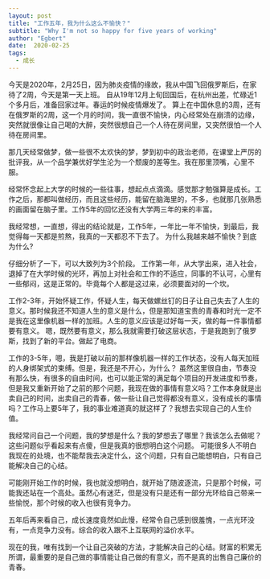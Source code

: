 ```yaml
---
layout: post
title: "工作五年，我为什么这么不愉快？"
subtitle: "Why I'm not so happy for five years of working"
author: "Egbert"
date:  2020-02-25
tags:
  - 成长
---
```



今天是2020年，2月25日，因为肺炎疫情的缘故，我从中国飞回俄罗斯后，在家待了2周，今天是第一天上班。
自从19年12月上旬回国后，在杭州出差，忙碌近1个多月后，准备回家过年。春运的时候疫情爆发了。
算上在中国休息的3周，还有在俄罗斯的2周，这一个月的时间，我一直很不愉快，内心经常处在崩溃的边缘，突然就很像让自己喝的大醉，突然很想自己一个人待在房间里，又突然很怕一个人待在房间里。

那几天经常做梦，做一些很不太欢快的梦，梦到初中的政治老师，在课堂上严厉的批评我，从一个品学兼优好学生沦为一个颓废的差等生。我在那里顶嘴，心里不服。

经常怀念起上大学的时候的一些往事，想起点点滴滴。感觉那才勉强算是成长。工作之后，那都叫做经历，而且这些经历，能留在脑海里的，不多，也就那几张熟悉的画面留在脑子里。工作5年的回忆还没有大学两三年的来的丰富。

我经常想，一直想，得出的结论就是，工作5年，一年比一年不愉快，到最后，我觉得每一天都是煎熬，我真的一天都忍不下去了。
为什么我越来越不愉快？到底为什么?

仔细分析了一下，可以大致列为3个阶段。
工作第一年，从大学出来，进入社会，退掉了在大学时候的光环，再加上对社会和工作的不适应，同事的不认可，心里有一些郁闷，这是正常的。毕竟每个人都是这过来，必须要面对的一个坎。

工作2-3年，开始怀疑工作，怀疑人生，每天做螺丝钉的日子让自己失去了人生的意义。那时候我还不知道人生的意义是什么，但是那知道宝贵的青春和时光一定不是我在这里像机器一样的加班。人生的意义应该是过好每一天，做的每一件事情都要有意义。
嗯，既然要有意义，那么我就需要打破这层状态，于是我跑到了俄罗斯，找到了新的平台。做起了电商。

工作的3-5年，嗯，我是打破以前的那样像机器一样的工作状态，没有人每天加班的人身绑架式的束缚。但是，我还是不开心，为什么？
虽然这里很自由，节奏没有那么快，有很多的自由时间，也可以能正常的满足每个项目的开发进度和节奏，但是我又重新开始了之前的那个问题，我现在做的事情有意义吗？工作本身就是出卖自己的时间，出卖自己的青春，做一些让自己觉得都没有意义，没有成长的事情吗？工作马上要5年了，我的事业难道真的就这样了？我想去实现自己的人生价值。

我经常问自己一个问题，我的梦想是什么？我的梦想去了哪里？我该怎么去做呢？
这些问题似乎看起来有点傻，但是我真的很想明白这个问题。
可能很多人不明白我现在的处境，也不能帮我去决定什么，这个问题，只有自己能想明白，只有自己能解决自己的心结。

可能刚开始工作的时候，我也就没想明白，就开始了随波逐流，只是那个时候，可能我还站在一个高处。虽然心有迷茫，但是没有只是还有一部分光环给自己带来一些愉悦，那个时候的收入也很有竞争力。

五年后再来看自己，成长速度竟然如此慢，经常令自己感到很羞愧，一点光环没有，一点竞争力没有。综合的收入跟不上互联网的溢价水平。

现在的我，唯有找到一个让自己突破的方法，才能解决自己的心结。财富的积累无所谓，最重要的是自己做的事情能让自己做的有意义，而不是真的出售自己廉价的青春。


